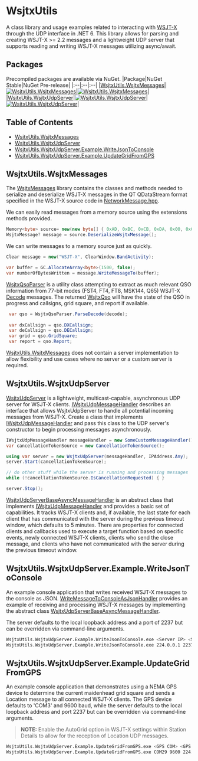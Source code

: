 # WsjtxUtils
A class library and usage examples related to interacting with [WSJT-X](https://physics.princeton.edu/pulsar/k1jt/wsjtx.html) through the UDP interface in .NET 6. This library allows for parsing and creating WSJT-X >= 2.2 messages and a lightweight UDP server that supports reading and writing WSJT-X messages utilizing async/await.

## Packages
Precompiled packages are available via NuGet.
|Package|NuGet Stable|NuGet Pre-release|
|:--|:--|:--|
|[WsjtxUtils.WsjtxMessages](https://www.nuget.org/packages/WsjtxUtils.WsjtxMessages/)|[![WsjtxUtils.WsjtxMessages](https://img.shields.io/nuget/v/WsjtxUtils.WsjtxMessages.svg)](https://www.nuget.org/packages/WsjtxUtils.WsjtxMessages/)|[![WsjtxUtils.WsjtxMessages](https://img.shields.io/nuget/vpre/WsjtxUtils.WsjtxMessages.svg)](https://www.nuget.org/packages/WsjtxUtils.WsjtxMessages/)|
|[WsjtxUtils.WsjtxUdpServer](https://www.nuget.org/packages/WsjtxUtils.WsjtxUdpServer/)|[![WsjtxUtils.WsjtxUdpServer](https://img.shields.io/nuget/v/WsjtxUtils.WsjtxUdpServer.svg)](https://www.nuget.org/packages/WsjtxUtils.WsjtxUdpServer/)|[![WsjtxUtils.WsjtxUdpServer](https://img.shields.io/nuget/vpre/WsjtxUtils.WsjtxUdpServer.svg)](https://www.nuget.org/packages/WsjtxUtils.WsjtxUdpServer/)|

## Table of Contents
- [WsjtxUtils.WsjtxMessages](#wsjtxutilswsjtxmessages)
- [WsjtxUtils.WsjtxUdpServer](#wsjtxutilswsjtxudpserver)
- [WsjtxUtils.WsjtxUdpServer.Example.WriteJsonToConsole](#wsjtxutilswsjtxudpserverexamplewritejsontoconsole)
- [WsjtxUtils.WsjtxUdpServer.Example.UpdateGridFromGPS](#wsjtxutilswsjtxudpserverexampleupdategridfromgps)

## WsjtxUtils.WsjtxMessages
The [WsjtxMessages](src/WsjtxUtils.WsjtxMessages) library contains the classes and methods needed to serialize and deserialize WSJT-X messages in the QT QDataStream format specified in the WSJT-X source code in [NetworkMessage.hpp](https://sourceforge.net/p/wsjt/wsjtx/ci/master/tree/Network/NetworkMessage.hpp).

We can easily read messages from a memory source using the extensions methods provided.
```csharp
Memory<byte> source= new(new byte[] { 0xAD, 0xBC, 0xCB, 0xDA, 0x00, 0x00, ... };
WsjtxMessage? message = source.DeserializeWsjtxMessage();
```

We can write messages to a memory source just as quickly.
```csharp
Clear message = new("WSJT-X", ClearWindow.BandActivity);

var buffer = GC.AllocateArray<byte>(1500, false);
var numberOfBytesWritten = message.WriteMessageTo(buffer);
```

[WsjtxQsoParser](src/WsjtxUtils.WsjtxMessages/QsoParsing/WsjtxQsoParser.cs) is a utility class attempting to extract as much relevant QSO information from 77-bit modes (FST4, FT4, FT8, MSK144, Q65) WSJT-X [Decode](src/WsjtxUtils.WsjtxMessages/Messages/Decode.cs) messages. The returned [WsjtxQso](src/WsjtxUtils.WsjtxMessages/QsoParsing/WsjtxQso.cs) will have the state of the QSO in progress and callsigns, grid square, and report if available.
```csharp
 var qso = WsjtxQsoParser.ParseDecode(decode);
 
 var dxCallsign = qso.DXCallsign;
 var deCallsign = qso.DECallsign;
 var grid = qso.GridSquare;
 var report = qso.Report;
```

[WsjtxUtils.WsjtxMessages](src/WsjtxUtils.WsjtxMessages) does not contain a server implementation to allow flexibility and use cases where no server or a custom server is required.

## WsjtxUtils.WsjtxUdpServer
[WsjtxUdpServer](https://github.com/KC3PIB/WsjtxUtils/tree/main/src/WsjtxUtils.WsjtxUdpServer/WsjtxUdpServer.cs) is a lightweight, multicast-capable, asynchronous UDP server for WSJT-X clients. [IWsjtxUdpMessageHandler](https://github.com/KC3PIB/WsjtxUtils/tree/main/src/WsjtxUtils.WsjtxUdpServer/IWsjtxUdpMessageHandler.cs) describes an interface that allows WsjtxUdpServer to handle all potential incoming messages from WSJT-X.  Create a class that implements [IWsjtxUdpMessageHandler](https://github.com/KC3PIB/WsjtxUtils/tree/main/src/WsjtxUtils.WsjtxUdpServer/IWsjtxUdpMessageHandler.cs) and pass this class to the UDP server's constructor to begin processing messages asynchronously.
```csharp
IWsjtxUdpMessageHandler messageHandler = new SomeCustomMessageHandler();
var cancellationTokenSource = new CancellationTokenSource();

using var server = new WsjtxUdpServer(messageHandler, IPAddress.Any);
server.Start(cancellationTokenSource);

// do other stuff while the server is running and processing messages
while (!cancellationTokenSource.IsCancellationRequested) { }

server.Stop();
```
[WsjtxUdpServerBaseAsyncMessageHandler](https://github.com/KC3PIB/WsjtxUtils/tree/main/src/WsjtxUtils.WsjtxUdpServer/WsjtxUdpServerBaseAsyncMessageHandler.cs) is an abstract class that implements [IWsjtxUdpMessageHandler](https://github.com/KC3PIB/WsjtxUtils/tree/main/src/WsjtxUtils.WsjtxUdpServer/IWsjtxUdpMessageHandler.cs) and provides a basic set of capabilities. It tracks WSJT-X clients and, if available, the last state for each client that has communicated with the server during the previous timeout window, which defaults to 5 minutes. There are properties for connected clients and callbacks used to execute a target function based on specific events, newly connected WSJT-X clients, clients who send the close message, and clients who have not communicated with the server during the previous timeout window.


## WsjtxUtils.WsjtxUdpServer.Example.WriteJsonToConsole
An example console application that writes received WSJT-X messages to the console as JSON. [WriteMessageToConsoleAsJsonHandler](src/WsjtxUtils.WsjtxUdpServer.Example.WriteJsonToConsole/WriteMessageToConsoleAsJsonHandler.cs) provides an example of receiving and processing WSJT-X messages by implementing the abstract class [WsjtxUdpServerBaseAsyncMessageHandler](src/WsjtxUtils.WsjtxUdpServer/WsjtxUdpServerBaseAsyncMessageHandler.cs).

The server defaults to the local loopback address and a port of 2237 but can be overridden via command-line arguments.
```sh
WsjtxUtils.WsjtxUdpServer.Example.WriteJsonToConsole.exe <Server IP> <Server Port>
WsjtxUtils.WsjtxUdpServer.Example.WriteJsonToConsole.exe 224.0.0.1 2237
```
## WsjtxUtils.WsjtxUdpServer.Example.UpdateGridFromGPS
An example console application that demonstrates using a NEMA GPS device to determine the current maidenhead grid square and sends a Location message to all connected WSJT-X clients. The GPS device defaults to 'COM3' and 9600 baud, while the server defaults to the local loopback address and port 2237 but can be overridden via command-line arguments.

> **NOTE:** Enable the AutoGrid option in WSJT-X settings within Station Details to allow for the reception of Location UDP messages.
```sh
WsjtxUtils.WsjtxUdpServer.Example.UpdateGridFromGPS.exe <GPS COM> <GPS Baudrate> <Server IP> <Server Port>
WsjtxUtils.WsjtxUdpServer.Example.UpdateGridFromGPS.exe COM29 9600 224.0.0.1 2237
```